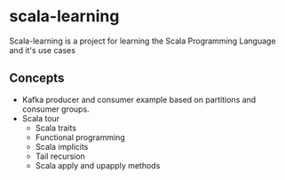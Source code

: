 # scala-learning
Scala-learning is a project for learning the Scala Programming Language and it's use cases

## Concepts
* Kafka producer and consumer example based on 
partitions and consumer groups.
* Scala tour
  * Scala traits 
  * Functional programming 
  * Scala implicits
  * Tail recursion
  * Scala apply and upapply methods   
